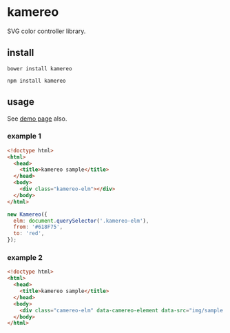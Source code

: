 # kamereo

SVG color controller library.


## install

```
bower install kamereo
```

```
npm install kamereo
```


## usage

See [demo page](http://butchi.github.io/kamereo/demo/) also.


### example 1

```html
<!doctype html>
<html>
  <head>
    <title>kamereo sample</title>
  </head>
  <body>
    <div class="kamereo-elm"></div>
  </body>
</html>
```

```javascript
new Kamereo({
  elm: document.querySelector('.kamereo-elm'),
  from: '#618F75',
  to: 'red',
});
```


### example 2

```html
<!doctype html>
<html>
  <head>
    <title>kamereo sample</title>
  </head>
  <body>
    <div class="camereo-elm" data-camereo-element data-src="img/sample.svg" data-color-from="#618F75" data-color-to="red"></div>
  </body>
</html>
```
